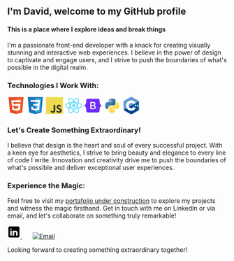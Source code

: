 ## I'm David, welcome to my GitHub profile

<h4 align="left">This is a place where I explore ideas and break things</h3>

I'm a passionate front-end developer with a knack for creating visually stunning and interactive web experiences. I believe in the power of design to captivate and engage users, and I strive to push the boundaries of what's possible in the digital realm. 

### Technologies I Work With:

<p align="left">
  <img src="https://raw.githubusercontent.com/devicons/devicon/master/icons/html5/html5-original.svg" alt="HTML5" width="40" height="40" title="HTML5">
  <img src="https://raw.githubusercontent.com/devicons/devicon/master/icons/css3/css3-original.svg" alt="CSS3" width="40" height="40" title="CSS3">
  <img src="https://raw.githubusercontent.com/devicons/devicon/master/icons/javascript/javascript-original.svg" alt="JavaScript" width="40" height="40" title="JavaScript">
  <img src="https://raw.githubusercontent.com/devicons/devicon/master/icons/react/react-original.svg" alt="React" width="40" height="40" title="React">
  <img src="https://raw.githubusercontent.com/devicons/devicon/master/icons/bootstrap/bootstrap-plain.svg" alt="Bootstrap" width="40" height="40" title="Bootstrap">
  <img src="https://raw.githubusercontent.com/devicons/devicon/master/icons/python/python-original.svg" alt="Python" width="40" height="40" title="Python">
  <img src="https://raw.githubusercontent.com/devicons/devicon/master/icons/cplusplus/cplusplus-original.svg" alt="C++" width="40" height="40" title="C++">
</p>

### Let's Create Something Extraordinary!

I believe that design is the heart and soul of every successful project. With a keen eye for aesthetics, I strive to bring beauty and elegance to every line of code I write. Innovation and creativity drive me to push the boundaries of what's possible and deliver exceptional user experiences.

### Experience the Magic:

Feel free to visit my [portafolio under construction](https://your-portfolio-url.com) to explore my projects and witness the magic firsthand. Get in touch with me on LinkedIn or via email, and let's collaborate on something truly remarkable!

<p align="left">
  <a href="https://www.linkedin.com/in/juandavid-rodriguez/" target="_blank">
    <img src="https://raw.githubusercontent.com/simple-icons/simple-icons/develop/icons/linkedin.svg" alt="LinkedIn" width="30" height="30" title="LinkedIn">
  </a>
  &nbsp;&nbsp;&nbsp;&nbsp;&nbsp;
  <a href="mailto:jd.rodriguez.or@gmail.com">
    <img src="https://raw.githubusercontent.com/FortAwesome/Font-Awesome/master/svgs/solid/envelope.svg" alt="Email" width="30" height="30" title="Email">
  </a>
</p>


Looking forward to creating something extraordinary together!
